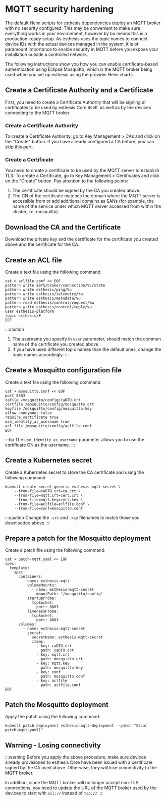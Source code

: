 # MQTT security hardening

The default Helm scripts for esthesis dependencies deploy an MQTT broker with no security
configured. This may be convenient to make sure everything works in your environment, however by bo
means this is a production-ready setup. As esthesis uses the topic names to connect device IDs with
the actual devices managed in the system, it is of paramount importance to enable security in MQTT
before you expose your installation outside a controlled network.

The following instructions show you how you can enable certificate-based authentication using
Eclipse Mosquitto, which is the MQTT broker being used when you set up esthesis using the provider
Helm charts.

## Create a Certificate Authority and a Certificate
First, you need to create a Certificate Authority that will be signing all certificates to be used
by esthesis Core itself, as well as by the devices connecting to the MQTT broker.

### Create a Certificate Authority
To create a Certificate Authority, go to Key Management > CAs and click on the "Create" button.
If you have already configured a CA before, you can skip this part.

### Create a Certificate
You need to create a certificate to be used by the MQTT server to establish TLS. To create a
Certificate, go to Key Management > Certificates and click on the "Create" button.
Pay attention to the following points:
1. The certificate should be signed by the CA you created above.
2. The CN of the certificate matches the domain where the MQTT server is accessible from or add
additional domains as SANs (for example, the name of the service under which MQTT server accessed
from within the cluster, i.e. mosquitto).

## Download the CA and the Certificate
Download the private key and the certificate for the certificate you created above and the
certificate for the CA.

## Create an ACL file
Create a text file using the following command:
```shell
cat > aclfile.conf << EOF
pattern write $SYS/broker/connection/%c/state
pattern write esthesis/ping/%u
pattern write esthesis/telemetry/%u
pattern write esthesis/metadata/%u
pattern read esthesis/control/request/%u
pattern write esthesis/control/reply/%u
user esthesis-platform
topic esthesis/#
EOF
```
:::caution
1. The username you specify in `user` parameter, should match the common name of the certificate
you created above.
2. If you have used different topic names than the default ones, change the topic names accordingly.
:::

## Create a Mosquitto configuration file
Create a text file using the following command:
```shell
cat > mosquitto.conf << EOF
port 8883
cafile /mosquitto/config/caDTO.crt
certfile /mosquitto/config/mosquitto.crt
keyfile /mosquitto/config/mosquitto.key
allow_anonymous false
require_certificate true
use_identity_as_username true
acl_file /mosquitto/config/aclfile.conf
EOF
```
:::tip
The `use_identity_as_username` parameter allows you to use the certificate CN as the username.
:::

## Create a Kubernetes secret
Create a Kubernetes secret to store the CA certificate and using the following command:
```shell
kubectl create secret generic esthesis-mqtt-secret \
    --from-file=caDTO.crt=ca.crt \
    --from-file=mqtt.crt=cert.crt \
    --from-file=mqtt.key=cert.key \
    --from-file=aclfile=aclfile.conf \
    --from-file=conf=mosquitto.conf
```
:::caution
Change the `.crt` and `.key` filenames to match those you downloaded above.
:::

## Prepare a patch for the Mosquitto deployment
Create a patch file using the following command:
```shell
cat > patch-mqtt.yaml << EOF
spec:
  template:
    spec:
      containers:
        - name: esthesis-mqtt
          volumeMounts:
            - name: esthesis-mqtt-secret
              mountPath: "/mosquitto/config"
          startupProbe:
            tcpSocket:
              port: 8883
          livenessProbe:
            tcpSocket:
              port: 8883
      volumes:
        - name: esthesis-mqtt-secret
          secret:
            secretName: esthesis-mqtt-secret
            items:
              - key: caDTO.crt
                path: caDTO.crt
              - key: mqtt.crt
                path: mosquitto.crt
              - key: mqtt.key
                path: mosquitto.key
              - key: conf
                path: mosquitto.conf
              - key: aclfile
                path: aclfile.conf
EOF
```

## Patch the Mosquitto deployment
Apply the patch using the following command:
```shell
kubectl patch deployment esthesis-mqtt-deployment --patch "$(cat patch-mqtt.yaml)"
```

## Warning - Losing connectivity
:::warning
Before you apply the above procedure, make sure devices already provisioned to esthesis Core have
been issued with a certificate signed by the CA used above. Otherwise, they will lose connectivity
to the MQTT broker.

In addition, since the MQTT broker will no longer accept non-TLS connections, you need to update
the URL of the MQTT broker used by the devices to start with `ssl://` instead of `tcp://`.
:::
